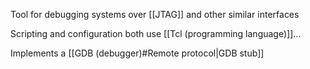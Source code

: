 Tool for debugging systems over [[JTAG]] and other similar interfaces

Scripting and configuration both use [[Tcl (programming language)]]...

Implements a [[GDB (debugger)#Remote protocol|GDB stub]] 